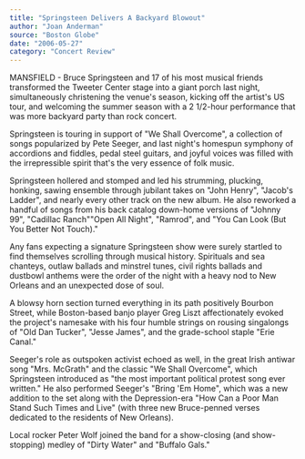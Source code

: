 ```yaml
---
title: "Springsteen Delivers A Backyard Blowout"
author: "Joan Anderman"
source: "Boston Globe"
date: "2006-05-27"
category: "Concert Review"
---
```


MANSFIELD - Bruce Springsteen and 17 of his most musical friends transformed the Tweeter Center stage into a giant porch last night, simultaneously christening the venue's season, kicking off the artist's US tour, and welcoming the summer season with a 2 1/2-hour performance that was more backyard party than rock concert.

Springsteen is touring in support of "We Shall Overcome", a collection of songs popularized by Pete Seeger, and last night's homespun symphony of accordions and fiddles, pedal steel guitars, and joyful voices was filled with the irrepressible spirit that's the very essence of folk music.

Springsteen hollered and stomped and led his strumming, plucking, honking, sawing ensemble through jubilant takes on "John Henry", "Jacob's Ladder", and nearly every other track on the new album. He also reworked a handful of songs from his back catalog down-home versions of "Johnny 99", "Cadillac Ranch""Open All Night", "Ramrod", and "You Can Look (But You Better Not Touch)."

Any fans expecting a signature Springsteen show were surely startled to find themselves scrolling through musical history. Spirituals and sea chanteys, outlaw ballads and minstrel tunes, civil rights ballads and dustbowl anthems were the order of the night with a heavy nod to New Orleans and an unexpected dose of soul.

A blowsy horn section turned everything in its path positively Bourbon Street, while Boston-based banjo player Greg Liszt affectionately evoked the project's namesake with his four humble strings on rousing singalongs of "Old Dan Tucker", "Jesse James", and the grade-school staple "Erie Canal."

Seeger's role as outspoken activist echoed as well, in the great Irish antiwar song "Mrs. McGrath" and the classic "We Shall Overcome", which Springsteen introduced as "the most important political protest song ever written." He also performed Seeger's "Bring 'Em Home", which was a new addition to the set along with the Depression-era "How Can a Poor Man Stand Such Times and Live" (with three new Bruce-penned verses dedicated to the residents of New Orleans).

Local rocker Peter Wolf joined the band for a show-closing (and show-stopping) medley of "Dirty Water" and "Buffalo Gals."
